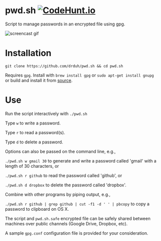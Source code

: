 # pwd.sh [![CodeHunt.io](https://img.shields.io/badge/vote-codehunt.io-02AFD1.svg)](http://codehunt.io/sub/pwd-sh/?utm_source=badge&utm_medium=badge&utm_campaign=pr-badge)

Script to manage passwords in an encrypted file using gpg.

![screencast gif](https://i.imgur.com/sQoF3VN.gif)

# Installation

    git clone https://github.com/drduh/pwd.sh && cd pwd.sh

Requires `gpg`. Install with `brew install gpg` or `sudo apt-get install gnupg` or build and install it from [source](https://www.gnupg.org/download/index.html).

# Use

Run the script interactively with `./pwd.sh`

Type `w` to write a password.

Type `r` to read a password(s).

Type `d` to delete a password.

Options can also be passed on the command line, e.g.,

`./pwd.sh w gmail 30` to generate and write a password called 'gmail' with a length of 30 characters, or

`./pwd.sh r github` to read the password called 'github', or

`./pwd.sh d dropbox` to delete the password called 'dropbox'.

Combine with other programs by piping output, e.g.,

`./pwd.sh r github | grep github | cut -f1 -d ' ' | pbcopy` to copy a password to clipboard on OS X.

The script and `pwd.sh.safe` encrypted file can be safely shared between machines over public channels (Google Drive, Dropbox, etc).

A sample `gpg.conf` configuration file is provided for your consideration.
